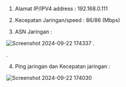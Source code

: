 1.	Alamat IP/IPV4 address : 192.168.0.111
   
2.	Kecepatan Jaringan/speed : 86/86 (Mbps)
   
3.	ASN Jaringan :
   
![Screenshot 2024-09-22 174337](https://github.com/user-attachments/assets/ad61a16b-9294-4bb5-86c3-1cdc6f8d4d86)
.

.

4.	Ping jaringan dan Kecepatan jaringan :

![Screenshot 2024-09-22 174030](https://github.com/user-attachments/assets/2092e047-d2b3-432a-ad5e-acd6106d7627)
